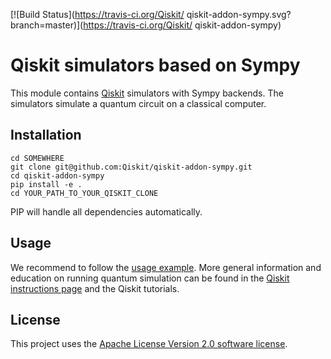 [![Build Status](https://travis-ci.org/Qiskit/ qiskit-addon-sympy.svg?branch=master)](https://travis-ci.org/Qiskit/ qiskit-addon-sympy)

# Qiskit simulators based on Sympy

This module contains [Qiskit](https://www.qiskit.org/) simulators with Sympy backends. The simulators simulate a quantum circuit on a classical computer.

## Installation


```
cd SOMEWHERE
git clone git@github.com:Qiskit/qiskit-addon-sympy.git
cd qiskit-addon-sympy
pip install -e .
cd YOUR_PATH_TO_YOUR_QISKIT_CLONE
```

PIP will handle all dependencies automatically.

## Usage

We recommend to follow the [usage example](examples/sympy_statevector.py). More general information and education on running quantum simulation can be found in the [Qiskit instructions page](https://github.com/Qiskit/qiskit-core) and the Qiskit tutorials.

## License

This project uses the [Apache License Version 2.0 software license](https://www.apache.org/licenses/LICENSE-2.0).
